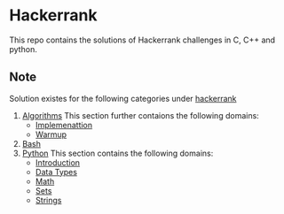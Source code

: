 # Hackerrank

This repo contains the solutions of Hackerrank challenges in C, C++ and python.

## Note
Solution existes for the following categories under [hackerrank](https://www.hackerrank.com/)

1. [Algorithms](https://www.hackerrank.com/domains/algorithms)
  This section further contaions the following domains:
    * [Implemenattion](https://www.hackerrank.com/domains/algorithms/implementation)
    * [Warmup](https://www.hackerrank.com/domains/algorithms/warmup/difficulty/all/page/1)    
2. [Bash](https://www.hackerrank.com/domains/shell/bash)
3. [Python](https://www.hackerrank.com/domains/python/py-introduction)
  This section contains the following domains:
    * [Introduction](https://www.hackerrank.com/domains/python/py-introduction/difficulty/all/page/1)
    * [Data Types](https://www.hackerrank.com/domains/python/py-basic-data-types/difficulty/all/page/1)
    * [Math](https://www.hackerrank.com/domains/python/py-math/difficulty/all/page/1)
    * [Sets](https://www.hackerrank.com/domains/python/py-sets/difficulty/all/page/1)
    * [Strings](https://www.hackerrank.com/domains/python/py-strings/difficulty/all/page/1)
